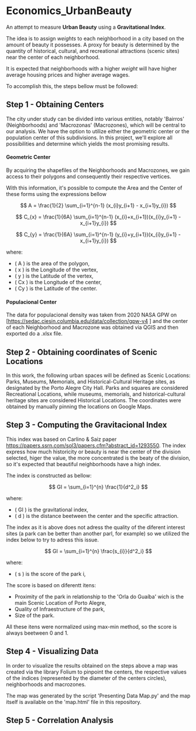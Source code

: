 # Economics_UrbanBeauty

An attempt to measure **Urban Beauty** using a **Gravitational Index**.

The idea is to assign *weights* to each neighborhood in a city based on the amount of beauty it possesses. A proxy for beauty is determined by the quantity of historical, cultural, and recreational attractions (scenic sites) near the center of each neighborhood.

It is expected that neighborhoods with a higher *weight* will have higher average housing prices and higher average wages.

To accomplish this, the steps bellow must be followed:

## Step 1 - Obtaining Centers

The city under study can be divided into various entities, notably 'Bairros' (Neighborhoods) and 'Macrozonas' (Macrozones), which will be central to our analysis. We have the option to utilize either the geometric center or the population center of this subdivisions. In this project, we'll explore all possibilities and determine which yields the most promising results.

#### Geometric Center
By acquiring the shapefiles of the Neighborhoods and Macrozones, we gain access to their polygons and consequently their respective vertices.

With this information, it's possible to compute the Area and the Center of these forms using the expressions bellow

$$
A = \frac{1}{2} \sum_{i=1}^{n-1} (x_{i}y_{i+1} - x_{i+1}y_{i})
$$

$$
C_{x} = \frac{1}{6A} \sum_{i=1}^{n-1} (x_{i}+x_{i+1})(x_{i}y_{i+1} - x_{i+1}y_{i})
$$

$$
C_{y} = \frac{1}{6A} \sum_{i=1}^{n-1} (y_{i}+y_{i+1})(x_{i}y_{i+1} - x_{i+1}y_{i})
$$

where:
- \( A \) is the area of the polygon,
- \( x \) is the Longitude of the vertex,
- \( y \) is the Latitude of the vertex,
- \( Cx \) is the Longitude of the center,
- \( Cy \) is the Latitude of the center.
  

#### Populacional Center
The data for populacional density was taken from 2020 NASA GPW on [https://sedac.ciesin.columbia.edu/data/collection/gpw-v4 ] and the center of each Neighborhood and Macrozone was obtained via QGIS and then exported do a .xlsx file.

## Step 2 - Obtaining coordinates of Scenic Locations 

In this work, the following urban spaces will be defined as Scenic Locations:
Parks, Museums, Memorials, and Historical-Cultural Heritage sites, as designated by the Porto Alegre City Hall. Parks and squares are considered Recreational Locations, while museums, memorials, and historical-cultural heritage sites are considered Historical Locations. The coordinates were obtained by manually pinning the locations on Google Maps.

## Step 3 - Computing the Gravitacional Index

This index was based on Carlino & Saiz paper https://papers.ssrn.com/sol3/papers.cfm?abstract_id=1293550. 
The index express how much historicity or beauty is near the center of the division selected, higer the value, the more concentrated is the beaty of the division, so it's expected that beautiful neighborhoods have a high index.

The index is constructed as bellow:

$$
GI = \sum_{i=1}^{n} \frac{1}{d^2_i}
$$

where:
- \( GI \) is the gravitational index,
- \( d \) is the distance beetween the center and the specific attraction.

The index as it is above does not adress the quality of the diferent interest sites (a park can be better than another parl, for example) so we utilized the index below to try to adress this issue.

$$
GI = \sum_{i=1}^{n} \frac{s_{i}}{d^2_i}
$$

where:
- \( s \) is the score of the park i,

The score is based on diferentt itens:

- Proximity of the park in relationship to the 'Orla do Guaíba' wich is the main Scenic Location of Porto Alegre,
- Quality of Infraestructure of the park,
- Size of the park.

All these itens were normalized using max-min method, so the score is always beetween 0 and 1.

## Step 4 - Visualizing Data
In order to visualize the results obtained on the steps above a map was created via the library Folium to pinpoint the centers, the respective values of the indices (represented by the diameter of the centers circles), neighborhoods and macrozones.

The map was generated by the script 'Presenting Data Map.py' and the map itself is available on the 'map.html' file in this repository.

## Step 5 - Correlation Analysis
